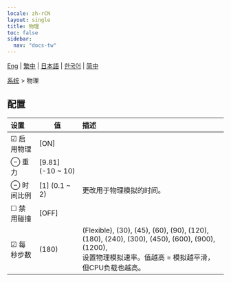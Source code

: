 ```yaml
---
locale: zh-rCN
layout: single
title: 物理
toc: false
sidebar:
  nav: "docs-tw"
---
```

[Eng](/dancexr/menu/2025.5/system/physics) | [繁中](/tw/dancexr/menu/2025.5/system/physics) | [日本語](/jp/dancexr/menu/2025.5/system/physics) | [한국어](/kr/dancexr/menu/2025.5/system/physics) | [简中](/zh/dancexr/menu/2025.5/system/physics)

[系统](../menu#系统) > 物理

## 配置

| 设置 | 值 | 描述 |
| :--- | --- | :--- |
| ☑ 启用物理 | [ON] | 
| ⊖ 重力 | [9.81] (-10 ~ 10) | 
| ⊖ 时间比例 | [1] (0.1 ~ 2) | 更改用于物理模拟的时间。
| ☐ 禁用碰撞 | [OFF] | 
| ☑ 每秒步数 | (180) | (Flexible), (30), (45), (60), (90), (120), (180), (240), (300), (450), (600), (900), (1200), <br/>设置物理模拟速率。值越高 = 模拟越平滑，但CPU负载也越高。
